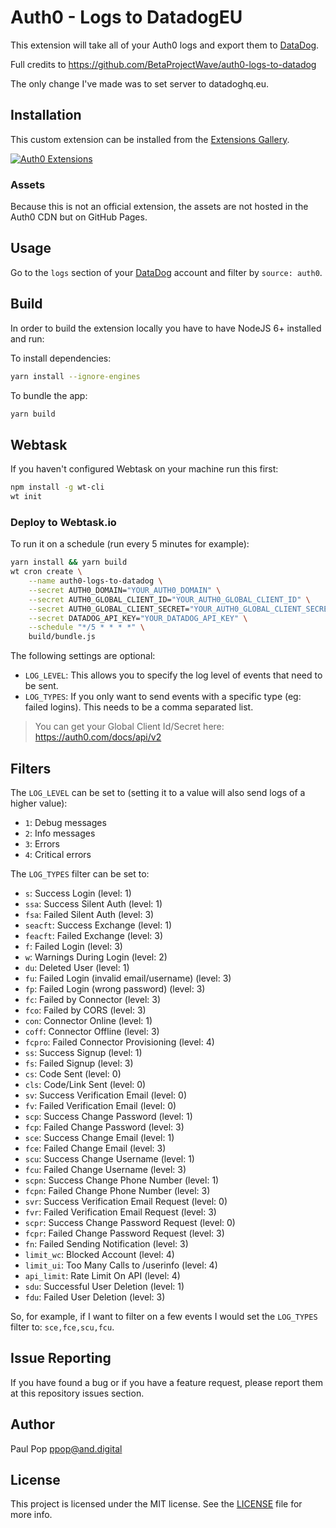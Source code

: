# Auth0 - Logs to DatadogEU

This extension will take all of your Auth0 logs and export them to [DataDog](https://www.datadoghq.com).

Full credits to https://github.com/BetaProjectWave/auth0-logs-to-datadog

The only change I've made was to set server to datadoghq.eu.

## Installation

This custom extension can be installed from the [Extensions Gallery](https://manage.auth0.com/#/extensions).

[![Auth0 Extensions](http://cdn.auth0.com/extensions/assets/badge.svg)](https://sandbox.it.auth0.com/api/run/auth0-extensions/extensions-badge?webtask_no_cache=1)

### Assets

Because this is not an official extension, the assets are not hosted in the Auth0 CDN but on GitHub Pages.

## Usage

Go to the `logs` section of your [DataDog](https://app.datadoghq.com/logs) account and filter by `source: auth0`.

## Build

In order to build the extension locally you have to have NodeJS 6+ installed and run:

To install dependencies:

```bash
yarn install --ignore-engines
```

To bundle the app:

```bash
yarn build
```

## Webtask

If you haven't configured Webtask on your machine run this first:

```bash
npm install -g wt-cli
wt init
```

### Deploy to Webtask.io

To run it on a schedule (run every 5 minutes for example):

```bash
yarn install && yarn build
wt cron create \
    --name auth0-logs-to-datadog \
    --secret AUTH0_DOMAIN="YOUR_AUTH0_DOMAIN" \
    --secret AUTH0_GLOBAL_CLIENT_ID="YOUR_AUTH0_GLOBAL_CLIENT_ID" \
    --secret AUTH0_GLOBAL_CLIENT_SECRET="YOUR_AUTH0_GLOBAL_CLIENT_SECRET" \
    --secret DATADOG_API_KEY="YOUR_DATADOG_API_KEY" \
    --schedule "*/5 * * * *" \
    build/bundle.js
```

The following settings are optional:

 - `LOG_LEVEL`: This allows you to specify the log level of events that need to be sent.
 - `LOG_TYPES`: If you only want to send events with a specific type (eg: failed logins). This needs to be a comma separated list.

> You can get your Global Client Id/Secret here: https://auth0.com/docs/api/v2

## Filters

The `LOG_LEVEL` can be set to (setting it to a value will also send logs of a higher value):

 - `1`: Debug messages
 - `2`: Info messages
 - `3`: Errors
 - `4`: Critical errors

The `LOG_TYPES` filter can be set to:

- `s`: Success Login (level: 1)
- `ssa`: Success Silent Auth (level: 1)
- `fsa`: Failed Silent Auth (level: 3)
- `seacft`: Success Exchange (level: 1)
- `feacft`: Failed Exchange (level: 3)
- `f`: Failed Login (level: 3)
- `w`: Warnings During Login (level: 2)
- `du`: Deleted User (level: 1)
- `fu`: Failed Login (invalid email/username) (level: 3)
- `fp`: Failed Login (wrong password) (level: 3)
- `fc`: Failed by Connector (level: 3)
- `fco`: Failed by CORS (level: 3)
- `con`: Connector Online (level: 1)
- `coff`: Connector Offline (level: 3)
- `fcpro`: Failed Connector Provisioning (level: 4)
- `ss`: Success Signup (level: 1)
- `fs`: Failed Signup (level: 3)
- `cs`: Code Sent (level: 0)
- `cls`: Code/Link Sent (level: 0)
- `sv`: Success Verification Email (level: 0)
- `fv`: Failed Verification Email (level: 0)
- `scp`: Success Change Password (level: 1)
- `fcp`: Failed Change Password (level: 3)
- `sce`: Success Change Email (level: 1)
- `fce`: Failed Change Email (level: 3)
- `scu`: Success Change Username (level: 1)
- `fcu`: Failed Change Username (level: 3)
- `scpn`: Success Change Phone Number (level: 1)
- `fcpn`: Failed Change Phone Number (level: 3)
- `svr`: Success Verification Email Request (level: 0)
- `fvr`: Failed Verification Email Request (level: 3)
- `scpr`: Success Change Password Request (level: 0)
- `fcpr`: Failed Change Password Request (level: 3)
- `fn`: Failed Sending Notification (level: 3)
- `limit_wc`: Blocked Account (level: 4)
- `limit_ui`: Too Many Calls to /userinfo (level: 4)
- `api_limit`: Rate Limit On API (level: 4)
- `sdu`: Successful User Deletion (level: 1)
- `fdu`: Failed User Deletion (level: 3)

So, for example, if I want to filter on a few events I would set the `LOG_TYPES` filter to: `sce,fce,scu,fcu`.

## Issue Reporting

If you have found a bug or if you have a feature request, please report them at this repository issues section.

## Author

Paul Pop <ppop@and.digital>

## License

This project is licensed under the MIT license. See the [LICENSE](LICENSE) file for more info.
